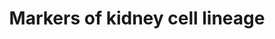 ---
annotations:
- id: CL:0000669
  parent: native cell
  type: Cell Type Ontology
  value: pericyte cell
- id: CL:1000692
  parent: animal cell
  type: Cell Type Ontology
  value: kidney interstitial fibroblast
- id: CL:0011026
  parent: native cell
  type: Cell Type Ontology
  value: progenitor cell
- id: DOID:0080205
  type: Disease Ontology
  value: CAKUT
- id: CL:1000497
  parent: animal cell
  type: Cell Type Ontology
  value: kidney cell
- id: CL:0000653
  parent: animal cell
  type: Cell Type Ontology
  value: glomerular visceral epithelial cell
- id: PW:0000004
  parent: regulatory pathway
  type: Pathway Ontology
  value: regulatory pathway
- id: CL:1000452
  parent: animal cell
  type: Cell Type Ontology
  value: parietal epithelial cell
- id: CL:0000650
  parent: native cell
  type: Cell Type Ontology
  value: mesangial cell
authors:
- Fehrhart
- Mkutmon
- AlexanderPico
- Larsgw
- Eweitz
- Ash iyer
citedin: ''
communities:
- ontox
description: 'This pathway contains a timely and spatially differentiated map of cell
  markers for kidney development. These are relevant to study the congenital anomalies
  of kidney and urinary tract (CAKUT) disorders. '
last-edited: 2025-01-23
ndex: null
organisms:
- Homo sapiens
redirect_from:
- /index.php/Pathway:WP5236
- /instance/WP5236
- /instance/WP5236_r136289
revision: r136289
schema-jsonld:
- '@context': https://schema.org/
  '@id': https://wikipathways.github.io/pathways/WP5236.html
  '@type': Dataset
  creator:
    '@type': Organization
    name: WikiPathways
  description: 'This pathway contains a timely and spatially differentiated map of
    cell markers for kidney development. These are relevant to study the congenital
    anomalies of kidney and urinary tract (CAKUT) disorders. '
  keywords:
  - ACTA2
  - ALDH1A2
  - AP2B1
  - AXIN2
  - BMP4
  - BMP7
  - CITED1
  - DACT1
  - DCN
  - DES
  - EGLN1
  - EGLN2
  - EGLN3
  - EMX2
  - EPO
  - EYA1
  - FAT4
  - FGF7
  - FGF8
  - FOXD1
  - GDNF
  - HNF1A
  - HNF1B
  - HNF4A
  - JAG1
  - KCTD1
  - KDR
  - KIT
  - LHX1
  - NOTCH1
  - NOTCH2
  - NPHS1
  - NPHS2
  - NT5E
  - NTN1
  - OSR1
  - PAX2
  - PBX1
  - PDGFRB
  - PECAM1
  - REN
  - RSPO1
  - RSPO3
  - SALL1
  - SFRP1
  - SIX1
  - SIX2
  - SMAD1
  - SMAD5
  - TBX18
  - TCF21
  - TLX1
  - TNC
  - TSHZ3
  - VSX2
  - WNT4
  - WNT5A
  - WT1
  license: CC0
  name: Markers of kidney cell lineage
seo: CreativeWork
title: Markers of kidney cell lineage
wpid: WP5236
---